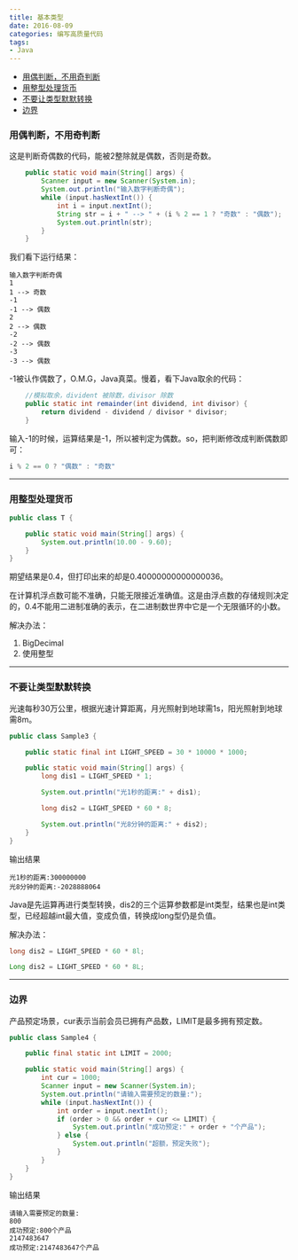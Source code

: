 ```yaml
---
title: 基本类型
date: 2016-08-09
categories: 编写高质量代码
tags: 
- Java
---
```


*	[用偶判断，不用奇判断](#用偶判断，不用奇判断)
*	[用整型处理货币](#用整型处理货币)
* 	[不要让类型默默转换](#不要让类型默默转换)
*  	[边界](#边界)

###	用偶判断，不用奇判断

这是判断奇偶数的代码，能被2整除就是偶数，否则是奇数。

```Java
    public static void main(String[] args) {
        Scanner input = new Scanner(System.in);
        System.out.println("输入数字判断奇偶");
        while (input.hasNextInt()) {
            int i = input.nextInt();
            String str = i + " --> " + (i % 2 == 1 ? "奇数" : "偶数");
            System.out.println(str);
        }
    }
```

我们看下运行结果：

```
输入数字判断奇偶
1
1 --> 奇数
-1
-1 --> 偶数
2
2 --> 偶数
-2
-2 --> 偶数
-3
-3 --> 偶数
```

-1被认作偶数了，O.M.G，Java真菜。慢着，看下Java取余的代码：

```Java
	//模拟取余，divident 被除数，divisor 除数
    public static int remainder(int dividend, int divisor) {
        return dividend - dividend / divisor * divisor;
    }
```

输入-1的时候，运算结果是-1，所以被判定为偶数。so，把判断修改成判断偶数即可：

```java
i % 2 == 0 ? "偶数" : "奇数"
```

---
###	用整型处理货币

```Java
public class T {

    public static void main(String[] args) {
        System.out.println(10.00 - 9.60);
    }
}

```

期望结果是0.4，但打印出来的却是0.40000000000000036。

在计算机浮点数可能不准确，只能无限接近准确值。这是由浮点数的存储规则决定的，0.4不能用二进制准确的表示，在二进制数世界中它是一个无限循环的小数。

解决办法：	
1.	BigDecimal	
2. 	使用整型

---
###	不要让类型默默转换

光速每秒30万公里，根据光速计算距离，月光照射到地球需1s，阳光照射到地球需8m。

```Java
public class Sample3 {

    public static final int LIGHT_SPEED = 30 * 10000 * 1000;

    public static void main(String[] args) {
        long dis1 = LIGHT_SPEED * 1;

        System.out.println("光1秒的距离:" + dis1);

        long dis2 = LIGHT_SPEED * 60 * 8;

        System.out.println("光8分钟的距离:" + dis2);
    }
}
```

输出结果

```
光1秒的距离:300000000
光8分钟的距离:-2028888064
```

Java是先运算再进行类型转换，dis2的三个运算参数都是int类型，结果也是int类型，已经超越int最大值，变成负值，转换成long型仍是负值。

解决办法：

```Java
long dis2 = LIGHT_SPEED * 60 * 8l;
```

```Java
Long dis2 = LIGHT_SPEED * 60 * 8L;
```
---

###	边界

产品预定场景，cur表示当前会员已拥有产品数，LIMIT是最多拥有预定数。

```Java
public class Sample4 {

    public final static int LIMIT = 2000;

    public static void main(String[] args) {
        int cur = 1000;
        Scanner input = new Scanner(System.in);
        System.out.println("请输入需要预定的数量:");
        while (input.hasNextInt()) {
            int order = input.nextInt();
            if (order > 0 && order + cur <= LIMIT) {
                System.out.println("成功预定:" + order + "个产品");
            } else {
                System.out.println("超额，预定失败");
            }
        }
    }
}
```

输出结果

```
请输入需要预定的数量:
800
成功预定:800个产品
2147483647
成功预定:2147483647个产品

```